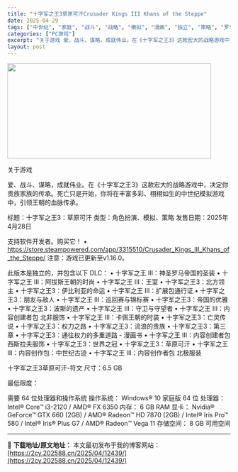 ```yaml
---
title: "十字军之王3草原可汗Crusader Kings III Khans of the Steppe"
date: 2025-04-29
tags: ["中世纪", "家庭", "战斗", "战略", "模拟", "漫画", "独立", "策略", "罗马", "角色"]
categories: ["PC游戏"]
excerpt: "关于游戏 爱、战斗、谋略，成就伟业。在《十字军之王3》这款宏大的战略游戏中，决定你贵族家族的传承。死亡只是开始，你将在丰富多彩、栩栩如生的中世纪模拟游戏中，引领王朝的血脉传承。 标题：十字军之王3：草原可汗 类型：角色扮演、模拟、策略 发售日期：2025年4月28日 支持软件开发者。购买它！ • h&hellip;"
layout: post
---
```


<img class="aligncenter size-full wp-image-12442" src="https://2cy.202588.cn/wp-content/uploads/2025/04/2025042902085868.webp" alt="" width="460" height="215" />

关于游戏

爱、战斗、谋略，成就伟业。在《十字军之王3》这款宏大的战略游戏中，决定你贵族家族的传承。死亡只是开始，你将在丰富多彩、栩栩如生的中世纪模拟游戏中，引领王朝的血脉传承。

标题：十字军之王3：草原可汗
类型：角色扮演、模拟、策略
发售日期：2025年4月28日

支持软件开发者。购买它！
• https://store.steampowered.com/app/3315510/Crusader_Kings_III_Khans_of_the_Steppe/
注意：游戏已更新至v1.16.0。

此版本是独立的，并包含以下 DLC：
• 十字军之王 III：神圣罗马帝国的圣装
• 十字军之王 III：阿拔斯王朝的时尚
• 十字军之王 III：王室
• 十字军之王3：北方领主
• 十字军之王3：伊比利亚的命运
• 十字军之王 III：扩展包通行证
• 十字军之王3：朋友与敌人
• 十字军之王 III：巡回赛与锦标赛
• 十字军之王3：帝国的优雅
• 十字军之王3：波斯的遗产
• 十字军之王 III：守卫与守望者
• 十字军之王 III：内容创建者包 北非服饰
• 十字军之王 III：卡佩王朝的时装
• 十字军之王3：亡灵传说
• 十字军之王3：权力之路
• 十字军之王3：流浪的贵族
• 十字军之王3：第三章
• 十字军之王3：通往权力的多重道路 - 漫画书
• 十字军之王 III：内容创建者包 西斯拉夫服饰
• 十字军之王3：世界之冠
• 十字军之王3：草原可汗
• 十字军之王 III：内容创作包：中世纪古迹
• 十字军之王 III：内容创作者包 北极服装

十字军之王3草原可汗-符文
尺寸：6.5 GB

最低限度：

需要 64 位处理器和操作系统
操作系统： Windows® 10 家庭版 64 位
处理器： Intel® Core™ i3-2120 / AMD® FX 6350
内存： 6 GB RAM
显卡： Nvidia® GeForce™ GTX 660 (2GB) / AMD® Radeon™ HD 7870 (2GB) / Intel® Iris Pro™ 580 / Intel® Iris® Plus G7 / AMD® Radeon™ Vega 11
存储空间： 8 GB 可用空间

---
📖 **下载地址/原文地址：** 本文最初发布于我的博客网站：[https://2cy.202588.cn/2025/04/12439/](https://2cy.202588.cn/2025/04/12439/)
